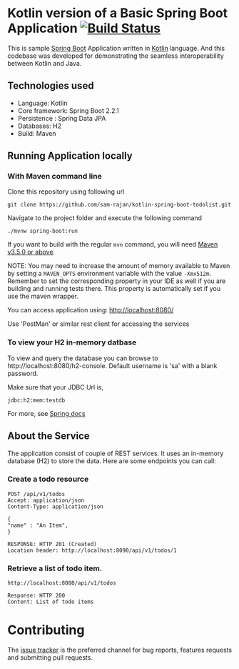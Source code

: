 # Kotlin version of a Basic Spring Boot Application [![Build Status](https://travis-ci.org/spring-petclinic/spring-petclinic-kotlin.png?branch=master)](https://travis-ci.org/spring-petclinic/spring-petclinic-kotlin/)

This is sample [Spring Boot](https://spring.io/projects/spring-boot) Application written in [Kotlin](https://kotlinlang.org/) 
language. And this codebase was developed for demonstrating the seamless interoperability between Kotlin and Java.

## Technologies used

* Language: Kotlin
* Core framework: Spring Boot 2.2.1
* Persistence : Spring Data JPA
* Databases: H2
* Build: Maven

## Running Application locally

### With Maven command line

Clone this repository using following url
```
git clone https://github.com/sam-rajan/kotlin-spring-boot-todolist.git
```
Navigate to the project folder and execute the following command
```
./mvnw spring-boot:run
```
If you want to build with the regular `mvn` command, you will need
[Maven v3.5.0 or above](https://maven.apache.org/run-maven/index.html).

NOTE: You may need to increase the amount of memory available to Maven by setting
a `MAVEN_OPTS` environment variable with the value `-Xmx512m`. Remember
to set the corresponding property in your IDE as well if you are building and running
tests there. This property
is automatically set if you use the maven wrapper.

You can access application using: [http://localhost:8080/]()

 Use 'PostMan' or similar rest client for accessing the services


### To view your H2 in-memory datbase

To view and query the database you can browse to http://localhost:8080/h2-console. Default username is 'sa' with a blank password. 

Make sure that your JDBC Url is,

```
jdbc:h2:mem:testdb
```

For more, see [Spring docs](https://docs.spring.io/spring-boot/docs/current/reference/html/spring-boot-features.html#boot-features-sql)


## About the Service

The application consist of couple of REST services. It uses an in-memory database (H2) to store the data. 
Here are some endpoints you can call:


### Create a todo resource

```
POST /api/v1/todos
Accept: application/json
Content-Type: application/json

{
"name" : "An Item",
}

RESPONSE: HTTP 201 (Created)
Location header: http://localhost:8090/api/v1/todos/1
```

### Retrieve a list of todo item.

```
http://localhost:8080/api/v1/todos

Response: HTTP 200
Content: List of todo items 
```

# Contributing

The [issue tracker](https://github.com/sam-rajan/kotlin-spring-boot-todolist/issues) is the preferred channel for bug reports, features requests and submitting pull requests.


